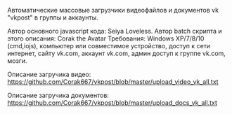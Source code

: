 Автоматические массовые загрузчики видеофайлов и документов vk "vkpost" в группы и аккаунты.

Автор основного javascript кода: Seiya Loveless. 
Автор batch скрипта и этого описания: Corak the Avatar
Требования: Windows XP/7/8/10 (cmd,iojs), компьютер или совместимое устройство, доступ к сети интернет, сайту vk.com, аккаунт vk.com, админ доступ к группе vk.com, мозги. 

Описание загручика видео: 
https://github.com/Corak667/vkpost/blob/master/upload_video_vk_all.txt

Описание загручика документов: 
https://github.com/Corak667/vkpost/blob/master/upload_docs_vk_all.txt
